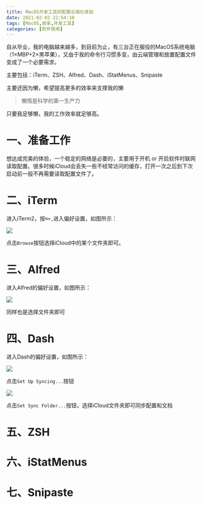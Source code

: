 ```yaml
---
title: MacOS开发工具的配置云端化体验
date: 2021-02-02 22:54:10
tags: [MacOS,效率,开发工具]
categories: [软件使用]
---
```


自从毕业，我的电脑越来越多，到目前为止，有三台正在服役的MacOS系统电脑（1×MBP+2×黑苹果），又由于我的命令行习惯多变，由云端管理和放置配置文件变成了一个必要需求。

主要包括：iTerm、ZSH、Alfred、Dash、iStatMenus、Snipaste

主要还因为懒，希望提高更多的效率来支撑我的懒

> 懒惰是科学的第一生产力

只要我足够懒，我的工作效率就足够高。

<!-- more -->

# 一、准备工作

想达成完美的体验，一个稳定的网络是必要的，主要用于开机 or 开启软件时联网读取配置。很多时候iCloud会丢失一些不经常访问的缓存，打开一次之后到下次启动前一般不再需要读取配置文件了。

# 二、iTerm

进入iTerm2，按`⌘+,`进入偏好设置，如图所示：

<img src="/images/macos_tools/iterm1.jpg" style="max-height: 300px"/>

点击`Browse`按钮选择iCloud中的某个文件夹即可。

# 三、Alfred

进入Alfred的偏好设置，如图所示：

<img src="/images/macos_tools/alfred1.jpg" style="max-height: 500px"/>

同样也是选择文件夹即可

# 四、Dash

进入Dash的偏好设置，如图所示：

<img src="/images/macos_tools/dash1.jpg" style="max-height: 400px"/>

点击`Set Up Syncing...`按钮

<img src="/images/macos_tools/dash2.jpg" style="max-height: 400px"/>

点击`Set Sync Folder...`按钮，选择iCloud文件夹即可同步配置和文档

# 五、ZSH

# 六、iStatMenus

# 七、Snipaste